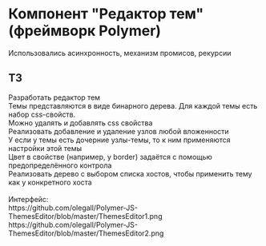<h1>Компонент "Редактор тем" (фреймворк Polymer)</h1>
<p>Использовались асинхронность, механизм промисов, рекурсии</p>
<h2>ТЗ</h2>
Разработать редактор тем <br>
Темы представляются в виде бинарного дерева. Для каждой темы есть набор css-свойств. <br>
Можно удалять и добавлять css свойства <br>
Реализовать добавление и удаление узлов любой вложенности <br>
У если у темы есть дочерние узлы-темы, то к ним применяются настройки этой темы <br>
Цвет в свойстве (например, у border) задаётся с помощью предопределённого контрола <br>
Реализовать дерево с выбором списка хостов, чтобы применить тему как у конкретного хоста
<br><br>
Интерфейс: <br>
https://github.com/olegall/Polymer-JS-ThemesEditor/blob/master/ThemesEditor1.png<br>
https://github.com/olegall/Polymer-JS-ThemesEditor/blob/master/ThemesEditor2.png
